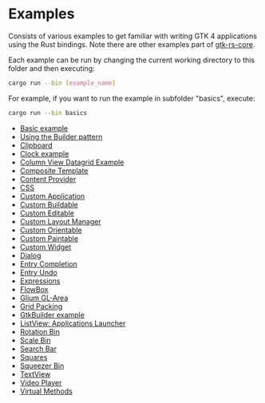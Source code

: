 # Examples

Consists of various examples to get familiar with writing GTK 4 applications using the Rust bindings. Note there are other examples part of [gtk-rs-core](https://github.com/gtk-rs/gtk-rs-core/tree/master/examples).

Each example can be run by changing the current working directory to this folder and then executing:

```bash
cargo run --bin [example_name]
```

For example, if you want to run the example in subfolder "basics", execute:

```bash
cargo run --bin basics
```

- [Basic example](./basics/)
- [Using the Builder pattern](./builder_pattern/)
- [Clipboard](./clipboard/)
- [Clock example](./clock/)
- [Column View Datagrid Example](./column_view_datagrid/)
- [Composite Template](./composite_template/)
- [Content Provider](./content_provider/)
- [CSS](./css/)
- [Custom Application](./custom_application/)
- [Custom Buildable](./custom_buildable/)
- [Custom Editable](./custom_editable/)
- [Custom Layout Manager](./custom_layout_manager/)
- [Custom Orientable](./custom_orientable/)
- [Custom Paintable](./custom_paintable/)
- [Custom Widget](./custom_widget/)
- [Dialog](./dialog/)
- [Entry Completion](./entry_completion/)
- [Entry Undo](./entry_undo/)
- [Expressions](./expressions/)
- [FlowBox](./flow_box/)
- [Glium GL-Area](./glium_gl_area/)
- [Grid Packing](./grid_packing)
- [GtkBuilder example](./gtk_builder/)
- [ListView: Applications Launcher](./list_view_apps_launcher/)
- [Rotation Bin](./rotation_bin/)
- [Scale Bin](./scale_bin/)
- [Search Bar](./search_bar/)
- [Squares](./squares/)
- [Squeezer Bin](./squeezer_bin/)
- [TextView](./text_viewer/)
- [Video Player](./video_player/)
- [Virtual Methods](./virtual_methods/)
